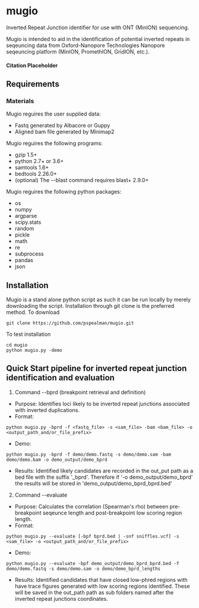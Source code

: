 # mugio
 Inverted Repeat Junction identifier for use with ONT (MinION) sequencing.

 Mugio is intended to aid in the identification of potential inverted repeats in seqeuncing data from Oxford-Nanopore Technologies Nanopore seqeuncing platform (MinION, PromethION, GridION, etc.).
 
#### Citation Placeholder

## Requirements
### Materials 
 Mugio reguires the user supplied data:
* Fastq generated by Albacore or Guppy
* Aligned bam file generated by Minimap2

 Mugio reguires the following programs:
* gzip 1.5+
* python 2.7+ or 3.6+
* samtools 1.6+
* bedtools 2.26.0+
* (optional) The --blast command requires blast+ 2.9.0+

 Mugio reguires the following python packages:
* os
* numpy
* argparse
* scipy.stats
* random
* pickle
* math
* re
* subprocess
* pandas
* json

## Installation
 Mugio is a stand alone python script as such it can be run locally by merely downloading the script. Installation through git clone is the preferred method.
 To download
 
 ```
 git clone https://github.com/pspealman/mugio.git
 ```
 To test installation
 ```
 cd mugio
 python mugio.py -demo
 ```

## Quick Start pipeline for inverted repeat junction identification and evaluation

1. Command --bprd (breakpoint retrieval and definition) 
 * Purpose: Identifies loci likely to be inverted repeat junctions associated with inverted duplications.
 * Format: 
 ```
 python mugio.py -bprd -f <fastq_file> -s <sam_file> -bam <bam_file> -o <output_path_and/or_file_prefix>
 ```
 * Demo:
 ```
 python mugio.py -bprd -f demo/demo.fastq -s demo/demo.sam -bam demo/demo.bam -o demo_output/demo_bprd
 ```
 * Results:
 Identified likely candidates are recorded in the out_put path as a bed file with the suffix '_bprd'. Therefore if '-o demo_output/demo_bprd' the results will be stored in 'demo_output/demo_bprd_bprd.bed'
 
2. Command --evaluate 
 * Purpose: Calculates the correlation (Spearman's rho) between pre-breakpoint seqeunce length and post-breakpoint low scoring region length.
 * Format: 
 ```
 python mugio.py --evaluate [-bpf bprd.bed | -snf sniffles.vcf] -s <sam_file> -o <output_path_and/or_file_prefix>
  ```
 * Demo:
 ```
 python mugio.py --evaluate -bpf demo_output/demo_bprd_bprd.bed -f demo/demo.fastq -s demo/demo.sam -o demo/demo_bprd_lengths
 ```
 * Results: 
 Identified candidates that have closed low-phred regions with have trace figures generated with low scoring regions identified. These will be saved in the out_path path as sub folders named after the inverted repeat junctions coordinates. 
 
